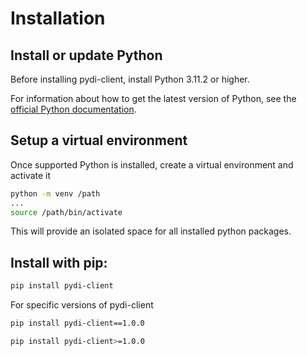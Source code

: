 # Installation

## Install or update Python
Before installing pydi-client, install Python 3.11.2 or higher.  

For information about how to get the latest version of Python, see the [official Python documentation](https://www.python.org/doc/).

## Setup a virtual environment
Once supported Python is installed, create a virtual environment and activate it

```bash
python -m venv /path
...
source /path/bin/activate

```
This will provide an isolated space for all installed python packages.

## Install with pip:

```bash
pip install pydi-client
```

For specific versions of pydi-client
```bash
pip install pydi-client==1.0.0

pip install pydi-client>=1.0.0

```


